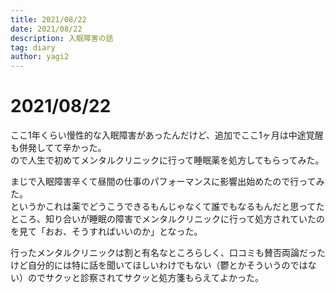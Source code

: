 ```yaml
---
title: 2021/08/22
date: 2021/08/22
description: 入眠障害の話
tag: diary
author: yagi2
---
```


# 2021/08/22
ここ1年くらい慢性的な入眠障害があったんだけど、追加でここ1ヶ月は中途覚醒も併発してて辛かった。  
ので人生で初めてメンタルクリニックに行って睡眠薬を処方してもらってみた。  
  
まじで入眠障害辛くて昼間の仕事のパフォーマンスに影響出始めたので行ってみた。  
というかこれは薬でどうこうできるもんじゃなくて誰でもなるもんだと思ってたところ、知り合いが睡眠の障害でメンタルクリニックに行って処方されていたのを見て「おお、そうすればいいのか」となった。  
  
行ったメンタルクリニックは割と有名なところらしく、口コミも賛否両論だったけど自分的には特に話を聞いてほしいわけでもない（鬱とかそういうのではない）のでサクッと診察されてサクッと処方箋もらえてよかった。  